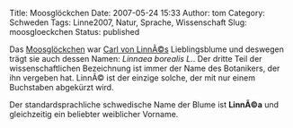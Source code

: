 Title: Moosglöckchen
Date: 2007-05-24 15:33
Author: tom
Category: Schweden
Tags: Linne2007, Natur, Sprache, Wissenschaft
Slug: moosgloeckchen
Status: published

Das [Moosglöckchen](http://de.wikipedia.org/wiki/Moosgl%C3%B6ckchen) war
[Carl von LinnÃ©s](http://www.fiket.de/tag/linne2007) Lieblingsblume und
deswegen trägt sie auch dessen Namen: *Linnaea borealis L.*. Der dritte
Teil der wissenschaftlichen Bezeichnung ist immer der Name des
Botanikers, der ihn vergeben hat. LinnÃ© ist der einzige solche, der mit
nur einem Buchstaben abgekürzt wird.

Der standardsprachliche schwedische Name der Blume ist **LinnÃ©a** und
gleichzeitig ein beliebter weiblicher Vorname.

